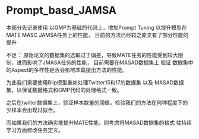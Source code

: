 # Prompt_basd_JAMSA

本部分先记录使用 以GMP为基础的代码上，增加Prompt Tuning 以提升模型在 MATE MASC JAMSA任务上的性能， 目前的方法已经较之原文有了部分性能的提升

不足：
原始论文的数据集的选取过于偏差，导致MATE任务的性能受到较大限制，进而影响了JMASA任务的性能， 目前需要在MASAD数据集上 验证 数据集中的Aspect的多样性是否会影响本篇提出方法的性能。

为此我们需要使用Blip模型重新处理Twitter15和17的数据集 以及 MASAD数据集，以保证数据格式和GMP代码的处理格式一致。

之后在twiiter数据集上，验证样本数量的阈值，检验我们的方法在何种程度下的 少样本会出现过拟合。

而如果我们的方法确实能提升MATE性能，则考虑将MASAD数据集的格式 往持续学习方面修改任务定义。

